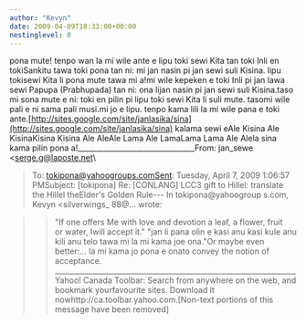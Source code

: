 ```yaml
---
author: "Kevyn"
date: 2009-04-09T18:33:00+00:00
nestinglevel: 0
---
```

pona mute! tenpo wan la mi wile ante e lipu toki sewi Kita tan toki Inli en tokiSankitu tawa toki pona tan ni: mi jan nasin pi jan sewi suli Kisina. lipu tokisewi Kita li pona mute tawa mi a!mi wile kepeken e toki Inli pi jan lawa sewi Papupa (Prabhupada) tan ni: ona lijan nasin pi jan sewi suli Kisina.taso mi sona mute e ni: toki en pilin pi lipu toki sewi Kita li suli mute. tasomi wile pali e ni sama pali musi.mi jo e lipu. tenpo kama lili la mi wile pana e toki ante.[http://sites.google.com/site/janlasika/sina](http://sites.google.com/site/janlasika/sina) kalama sewi eAle Kisina Ale KisinaKisina Kisina Ale AleAle Lama Ale LamaLama Lama Ale Alela sina kama pilin pona a!\_\_\_\_\_\_\_\_\_\_\_\_\_\_\_\_\_\_\_\_\_\_\_\_\_\_\_\_\_\_\_\_From: jan\_sewe <[serge.g@laposte.net](mailto://serge.g@laposte.net)\
>To: [tokipona@yahoogroups.comSent](mailto://tokipona@yahoogroups.comSent): Tuesday, April 7, 2009 1:06:57 PMSubject: \[tokipona\] Re: \[CONLANG\] LCC3 gift to Hillel: translate the Hillel theElder's Golden Rule---
 In tokipona@yahoogroup s.com, Kevyn <silverwings\_ 88@...
> wrote:

>> "If one offers Me with love and devotion a leaf, a flower, fruit or water, Iwill accept it."
> "jan li pana olin e kasi anu kasi kule anu kili anu telo tawa mi la mi kama joe ona."Or maybe even better:... la mi kama jo pona e onato convey the notion of acceptance. \_\_\_\_\_\_\_\_\_\_\_\_\_\_\_\_\_\_\_\_\_\_\_\_\_\_\_\_\_\_\_\_\_\_\_\_\_\_\_\_\_\_\_\_\_\_\_\_\_\_\_\_\_\_\_\_\_\_\_\_\_\_\_\_\_\_Yahoo! Canada Toolbar: Search from anywhere on the web, and bookmark yourfavourite sites. Download it nowhttp://ca.toolbar.yahoo.com.\[Non-text portions of this message have been removed\]